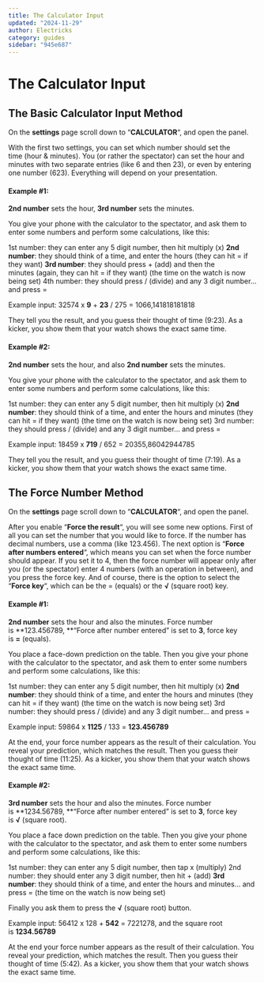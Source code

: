 ```yaml
---
title: The Calculator Input
updated: "2024-11-29"
author: Electricks
category: guides
sidebar: "945e687"
---
```


# The Calculator Input

## The Basic Calculator Input Method

 
 
 
 
 

On the **settings** page scroll down to “**CALCULATOR**“, and open the panel.

With the first two settings, you can set which number should set the time (hour & minutes). You (or rather the spectator) can set the hour and minutes with two separate entries (like 6 and then 23), or even by entering one number (623). Everything will depend on your presentation.

#### Example #1:

**2nd number** sets the hour, **3rd number** sets the minutes.

You give your phone with the calculator to the spectator, and ask them to enter some numbers and perform some calculations, like this:

1st number: they can enter any 5 digit number, then hit multiply (x)
**2nd number**: they should think of a time, and enter the hours (they can hit = if they want)
**3rd number**: they should press + (add) and then the minutes (again, they can hit = if they want)
(the time on the watch is now being set)
4th number: they should press / (divide) and any 3 digit number… and press =

Example input: 32574 x **9** + **23** / 275 = 1066,141818181818

They tell you the result, and you guess their thought of time (9:23). As a kicker, you show them that your watch shows the exact same time.

#### Example #2:

**2nd number** sets the hour, and also **2nd number** sets the minutes.

You give your phone with the calculator to the spectator, and ask them to enter some numbers and perform some calculations, like this:

1st number: they can enter any 5 digit number, then hit multiply (x)
**2nd number**: they should think of a time, and enter the hours and minutes (they can hit = if they want)
(the time on the watch is now being set)
3rd number: they should press / (divide) and any 3 digit number… and press =

Example input: 18459 x **719** / 652 = 20355,86042944785

They tell you the result, and you guess their thought of time (7:19). As a kicker, you show them that your watch shows the exact same time.

 
 
 
 
 
 
 
 
 
 
 ## The Force Number Method

 
 
 
 
 

On the **settings** page scroll down to “**CALCULATOR**“, and open the panel.

After you enable “**Force the result**“, you will see some new options. First of all you can set the number that you would like to force. If the number has decimal numbers, use a comma (like 123.456). The next option is “**Force after numbers entered**“, which means you can set when the force number should appear. If you set it to 4, then the force number will appear only after you (or the spectator) enter 4 numbers (with an operation in between), and you press the force key. And of course, there is the option to select the “**Force key**“, which can be the = (equals) or the **√** (square root) key.

#### Example #1:

**2nd number** sets the hour and also the minutes. Force number is **123.456789, **“Force after number entered” is set to **3**, force key is **=** (equals).

You place a face-down prediction on the table. Then you give your phone with the calculator to the spectator, and ask them to enter some numbers and perform some calculations, like this:

1st number: they can enter any 5 digit number, then hit multiply (x)
**2nd number**: they should think of a time, and enter the hours and minutes (they can hit = if they want)
(the time on the watch is now being set)
3rd number: they should press / (divide) and any 3 digit number… and press =

Example input: 59864 x **1125** / 133 = **123.456789**

At the end, your force number appears as the result of their calculation. You reveal your prediction, which matches the result. Then you guess their thought of time (11:25). As a kicker, you show them that your watch shows the exact same time.

#### Example #2:

**3rd number** sets the hour and also the minutes. Force number is **1234.56789, **“Force after number entered” is set to **3**, force key is **√** (square root).

You place a face down prediction on the table. Then you give your phone with the calculator to the spectator, and ask them to enter some numbers and perform some calculations, like this:

1st number: they can enter any 5 digit number, then tap x (multiply)
2nd number: they should enter any 3 digit number, then hit + (add)
**3rd number**: they should think of a time, and enter the hours and minutes… and press =
(the time on the watch is now being set)

Finally you ask them to press the **√** (square root) button.

Example input: 56412 x 128 + **542** = 7221278, and the square root is **1234.56789**

At the end your force number appears as the result of their calculation. You reveal your prediction, which matches the result. Then you guess their thought of time (5:42). As a kicker, you show them that your watch shows the exact same time.

 